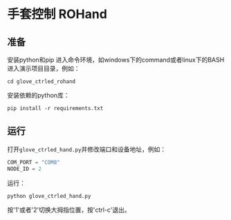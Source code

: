 # 手套控制 ROHand

## 准备

安装python和pip
进入命令环境，如windows下的command或者linux下的BASH
进入演示项目目录，例如：

```SHELL
cd glove_ctrled_rohand
```

安装依赖的python库：

```SHELL
pip install -r requirements.txt
```

## 运行

打开`glove_ctrled_hand.py`并修改端口和设备地址，例如：

```python
COM_PORT = "COM8"
NODE_ID = 2
```

运行：

```python
python glove_ctrled_hand.py
```

按'1'或者'2'切换大拇指位置，按'ctrl-c'退出。
